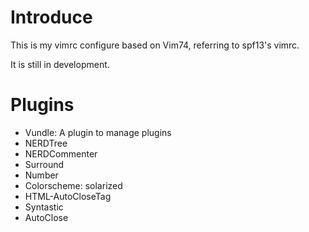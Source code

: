 # Introduce

This is my vimrc configure based on Vim74, referring to spf13's vimrc.

It is still in development.

# Plugins

* Vundle: A plugin to manage plugins
* NERDTree
* NERDCommenter
* Surround
* Number
* Colorscheme: solarized
* HTML-AutoCloseTag
* Syntastic
* AutoClose
